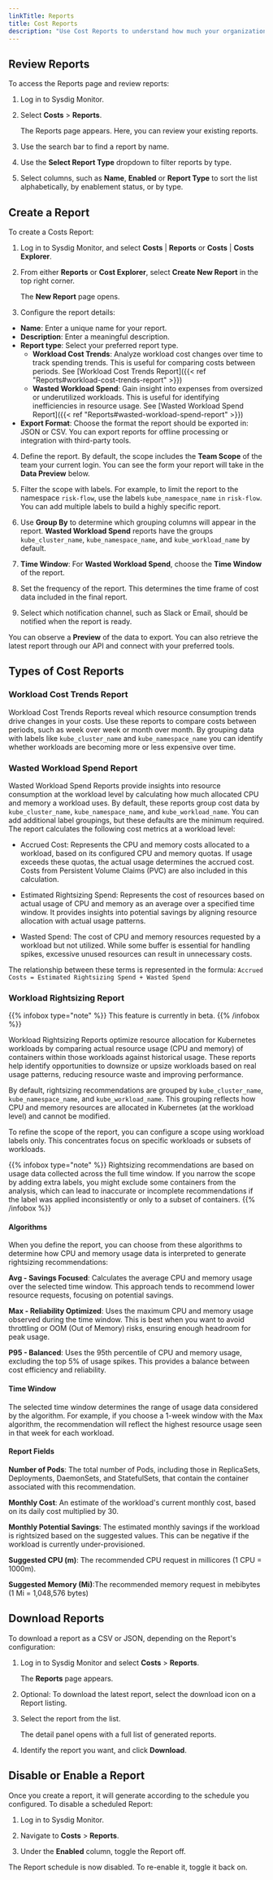 ```yaml
---
linkTitle: Reports
title: Cost Reports
description: "Use Cost Reports to understand how much your organization spends on workloads, containers, and namespaces. You can automate periodic reports in JSON/CSV and send them out to Slack and email, or export them for analysis in third-party tools."
---
```


## Review Reports

To access the Reports page and review reports:

1. Log in to Sysdig Monitor.

2. Select **Costs** > **Reports**.

   The Reports page appears. Here, you can review your existing reports.

3. Use the search bar to find a report by name.

4. Use the **Select Report Type** dropdown to filter reports by type.

5. Select columns, such as **Name**, **Enabled** or **Report Type** to sort the list alphabetically, by enablement status, or by type.

## Create a Report

To create a Costs Report:

1. Log in to Sysdig Monitor, and select **Costs** | **Reports** or **Costs** | **Costs Explorer**.

2. From either **Reports** or **Cost Explorer**, select **Create New Report** in the top right corner.

   The **New Report** page opens.

3. Configure the report details:

  - **Name**: Enter a unique name for your report.
  - **Description**: Enter a meaningful description.
  - **Report type**: Select your preferred report type.
    - **Workload Cost Trends**: Analyze workload cost changes over time to track spending trends. This is useful for comparing costs between periods. See [Workload Cost Trends Report]({{< ref "Reports#workload-cost-trends-report" >}})
    - **Wasted Workload Spend**: Gain insight into expenses from oversized or underutilized workloads. This is useful for identifying inefficiencies in resource usage. See [Wasted Workload Spend Report]({{< ref "Reports#wasted-workload-spend-report" >}})
  - **Export Format**: Choose the format the report should be exported in: JSON or CSV. You can export reports for offline processing or integration with third-party tools.

4. Define the report. By default, the scope includes the **Team Scope** of the team your current login. You can see the form your report will take in the **Data Preview** below.

5. Filter the scope with labels. For example, to limit the report to the namespace `risk-flow`, use the labels `kube_namespace_name` `in` `risk-flow`. You can add multiple labels to build a highly specific report.

6. Use **Group By** to determine which grouping columns will appear in the report. **Wasted Workload Spend** reports have the groups `kube_cluster_name`, `kube_namespace_name`, and `kube_workload_name` by default.

7. **Time Window**: For **Wasted Workload Spend**, choose the **Time Window** of the report.

8. Set the frequency of the report. This determines the time frame of cost data included in the final report.

9. Select which notification channel, such as Slack or Email, should be notified when the report is ready.

You can observe a **Preview** of the data to export. You can also retrieve the latest report through our API and connect with your preferred tools.


## Types of Cost Reports

### Workload Cost Trends Report
Workload Cost Trends Reports reveal which resource consumption trends drive changes in your costs. Use these reports to compare costs between periods, such as week over week or month over month. By grouping data with labels like `kube_cluster_name` and `kube_namespace_name` you can identify whether workloads are becoming more or less expensive over time.

### Wasted Workload Spend Report
Wasted Workload Spend Reports provide insights into resource consumption at the workload level by calculating how much allocated CPU and memory a workload uses. By default, these reports group cost data by `kube_cluster_name`, `kube_namespace_name`, and `kube_workload_name`. You can add additional label groupings, but these defaults are the minimum required. The report calculates the following cost metrics at a workload level:

* Accrued Cost: Represents the CPU and memory costs allocated to a workload, based on its configured CPU and memory quotas. If usage exceeds these quotas, the actual usage determines the accrued cost. Costs from Persistent Volume Claims (PVC) are also included in this calculation.

* Estimated Rightsizing Spend: Represents the cost of resources based on actual usage of CPU and memory as an average over a specified time window. It provides insights into potential savings by aligning resource allocation with actual usage patterns.

* Wasted Spend: The cost of CPU and memory resources requested by a workload but not utilized. While some buffer is essential for handling spikes, excessive unused resources can result in unnecessary costs.

The relationship between these terms is represented in the formula:
`Accrued Costs = Estimated Rightsizing Spend + Wasted Spend`

### Workload Rightsizing Report

{{% infobox type="note" %}}
This feature is currently in beta.
{{% /infobox %}}

Workload Rightsizing Reports optimize resource allocation for Kubernetes workloads by comparing actual resource usage (CPU and memory) of containers within those workloads against historical usage. These reports help identify opportunities to downsize or upsize workloads based on real usage patterns, reducing resource waste and improving performance.

By default, rightsizing recommendations are grouped by `kube_cluster_name`, `kube_namespace_name`, and `kube_workload_name`. This grouping reflects how CPU and memory resources are allocated in Kubernetes (at the workload level) and cannot be modified.

To refine the scope of the report, you can configure a scope using workload labels only. This concentrates focus on specific workloads or subsets of workloads.

{{% infobox type="note" %}}
Rightsizing recommendations are based on usage data collected across the full time window. If you narrow the scope by adding extra labels, you might exclude some containers from the analysis, which can lead to inaccurate or incomplete recommendations if the label was applied inconsistently or only to a subset of containers.
{{% /infobox %}}

#### Algorithms
When you define the report, you can choose from these algorithms to determine how CPU and memory usage data is interpreted to generate rightsizing recommendations:

**Avg - Savings Focused**: Calculates the average CPU and memory usage over the selected time window. This approach tends to recommend lower resource requests, focusing on potential savings.

**Max - Reliability Optimized**: Uses the maximum CPU and memory usage observed during the time window. This is best when you want to avoid throttling or OOM (Out of Memory) risks, ensuring enough headroom for peak usage.

**P95 - Balanced**: Uses the 95th percentile of CPU and memory usage, excluding the top 5% of usage spikes. This provides a balance between cost efficiency and reliability.

#### Time Window

The selected time window determines the range of usage data considered by the algorithm.
For example, if you choose a 1-week window with the Max algorithm, the recommendation will reflect the highest resource usage seen in that week for each workload.

#### Report Fields

**Number of Pods**: The total number of Pods, including those in ReplicaSets, Deployments, DaemonSets, and StatefulSets, that contain the container associated with this recommendation.

**Monthly Cost**: An estimate of the workload's current monthly cost, based on its daily cost multiplied by 30.

**Monthly Potential Savings**: The estimated monthly savings if the workload is rightsized based on the suggested values. This can be negative if the workload is currently under-provisioned.

**Suggested CPU (m)**: The recommended CPU request in millicores (1 CPU = 1000m).

**Suggested Memory (Mi)**:The recommended memory request in mebibytes (1 Mi = 1,048,576 bytes)

## Download Reports

To download a report as a CSV or JSON, depending on the Report's configuration:

1. Log in to Sysdig Monitor and select **Costs** > **Reports**.

   The **Reports** page appears.

2. Optional: To download the latest report, select the download icon on a Report listing.

3. Select the report from the list.

   The detail panel opens with a full list of generated reports.

4. Identify the report you want, and click **Download**.

## Disable or Enable a Report

Once you create a report, it will generate according to the schedule you configured. To disable a scheduled Report:

1. Log in to Sysdig Monitor.

2. Navigate to **Costs** > **Reports**.

3. Under the **Enabled** column, toggle the Report off.

The Report schedule is now disabled. To re-enable it, toggle it back on.
